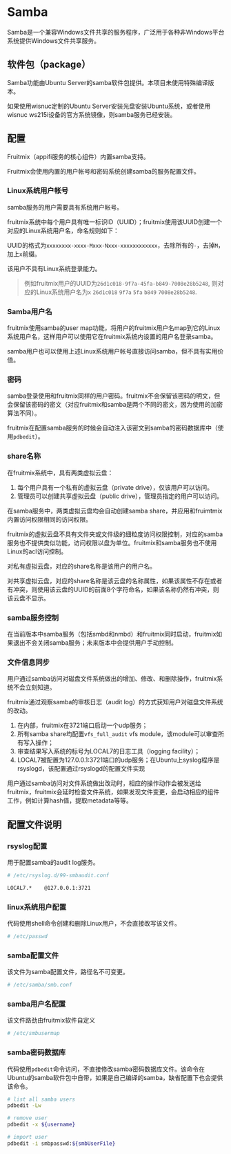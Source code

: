 # Samba

Samba是一个兼容Windows文件共享的服务程序，广泛用于各种非Windows平台系统提供Windows文件共享服务。

## 软件包（package）

Samba功能由Ubuntu Server的samba软件包提供。本项目未使用特殊编译版本。

如果使用wisnuc定制的Ubuntu Server安装光盘安装Ubuntu系统，或者使用wisnuc ws215i设备的官方系统镜像，则samba服务已经安装。

## 配置

Fruitmix（appifi服务的核心组件）内置samba支持。

Fruitmix会使用内置的用户帐号和密码系统创建samba的服务配置文件。

### Linux系统用户帐号

samba服务的用户需要具有系统用户帐号。

fruitmix系统中每个用户具有唯一标识ID（UUID）；fruitmix使用该UUID创建一个对应的Linux系统用户名，命名规则如下：

UUID的格式为`xxxxxxxx-xxxx-Mxxx-Nxxx-xxxxxxxxxxxx`，去除所有的`-`，去掉`M`，加上`x`前缀。

该用户不具有Linux系统登录能力。

> 例如fruitmix用户的UUID为`26d1c018-9f7a-45fa-b849-7008e28b5248`, 则对应的Linux系统用户名为`x` `26d1c018` `9f7a` `5fa` `b849` `7008e28b5248`.

### Samba用户名

fruitmix使用samba的user map功能，将用户的fruitmix用户名map到它的Linux系统用户名，这样用户可以使用它在fruitmix系统内设置的用户名登录samba。

samba用户也可以使用上述Linux系统用户帐号直接访问samba，但不具有实用价值。

### 密码

samba登录使用和fruitmix同样的用户密码。fruitmix不会保留该密码的明文，但会保留该密码的密文（对应fruitmix和samba是两个不同的密文，因为使用的加密算法不同）。

fruitmix在配置samba服务的时候会自动注入该密文到samba的密码数据库中（使用`pdbedit`）。

### share名称

在fruitmix系统中，具有两类虚拟云盘：

1. 每个用户具有一个私有的虚拟云盘（private drive），仅该用户可以访问。
2. 管理员可以创建共享虚拟云盘（public drive），管理员指定的用户可以访问。

在samba服务中，两类虚拟云盘均会自动创建samba share，并应用和fruimtmix内置访问权限相同的访问权限。

fruitmix的虚拟云盘不具有文件夹或文件级的细粒度访问权限控制，对应的samba服务也不提供类似功能，访问权限以盘为单位。fruitmix和samba服务也不使用Linux的acl访问控制。

对私有虚拟云盘，对应的share名称是该用户的用户名。

对共享虚拟云盘，对应的share名称是该云盘的名称属性，如果该属性不存在或者有冲突，则使用该云盘的UUID的前面8个字符命名，如果该名称仍然有冲突，则该云盘不显示。

### samba服务控制

在当前版本中samba服务（包括smbd和nmbd）和fruitmix同时启动，fruitmix如果退出不会关闭samba服务；未来版本中会提供用户手动控制。

### 文件信息同步

用户通过samba访问对磁盘文件系统做出的增加、修改、和删除操作，fruitmix系统不会立刻知道。

fruitmix通过观察samba的审核日志（audit log）的方式获知用户对磁盘文件系统的改动。

1. 在内部，fruitmix在3721端口启动一个udp服务；
2. 所有samba share均配置`vfs_full_audit` vfs module，该module可以审查所有写入操作；
3. 审查结果写入系统的标号为LOCAL7的日志工具（logging facility）；
4. LOCAL7被配置为127.0.0.1:3721端口的udp服务；在Ubuntu上syslog程序是rsyslogd，该配置通过rsyslogd的配置文件实现

用户通过samba访问对文件系统做出改动时，相应的操作动作会被发送给fruitmix，fruitmix会延时检查文件系统，如果发现文件变更，会启动相应的组件工作，例如计算hash值，提取metadata等等。

## 配置文件说明

### rsyslog配置

用于配置samba的audit log服务。

```bash
# /etc/rsyslog.d/99-smbaudit.conf

LOCAL7.*    @127.0.0.1:3721
```

### linux系统用户配置

代码使用shell命令创建和删除Linux用户，不会直接改写该文件。

```bash
# /etc/passwd
```

### samba配置文件

该文件为samba配置文件，路径名不可变更。

```bash
# /etc/samba/smb.conf
```

### samba用户名配置

该文件路劲由fruitmix软件自定义

```bash
# /etc/smbusermap
```

### samba密码数据库

代码使用`pdbedit`命令访问，不直接修改samba密码数据库文件。该命令在Ubuntu的samba软件包中自带，如果是自己编译的samba，缺省配置下也会提供该命令。

```bash
# list all samba users
pdbedit -Lw

# remove user
pdbedit -x ${username}

# import user
pdbedit -i smbpasswd:${smbUserFile}
```
